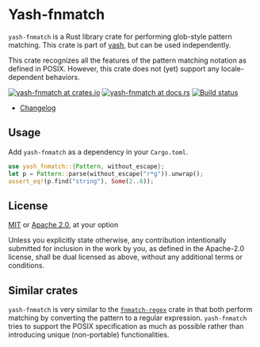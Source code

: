 # Yash-fnmatch

`yash-fnmatch` is a Rust library crate for performing glob-style pattern
matching. This crate is part of [yash](../README.md), but can be used
independently.

This crate recognizes all the features of the pattern matching notation as
defined in POSIX. However, this crate does not (yet) support any
locale-dependent behaviors.

[![yash-fnmatch at crates.io](https://img.shields.io/crates/v/yash-fnmatch.svg)](https://crates.io/crates/yash-fnmatch)
[![yash-fnmatch at docs.rs](https://docs.rs/yash-fnmatch/badge.svg)](https://docs.rs/yash-fnmatch)
[![Build status](https://github.com/magicant/yash-rs/actions/workflows/rust.yml/badge.svg)](https://github.com/magicant/yash-rs/actions/workflows/rust.yml)

- [Changelog](CHANGELOG.md)

## Usage

Add `yash-fnmatch` as a dependency in your `Cargo.toml`.

``` rust
use yash_fnmatch::{Pattern, without_escape};
let p = Pattern::parse(without_escape("r*g")).unwrap();
assert_eq!(p.find("string"), Some(2..6));
```

## License

[MIT](LICENSE-MIT) or [Apache 2.0](LICENSE-Apache), at your option

Unless you explicitly state otherwise, any contribution intentionally submitted
for inclusion in the work by you, as defined in the Apache-2.0 license, shall be
dual licensed as above, without any additional terms or conditions.

## Similar crates

`yash-fnmatch` is very similar to the
[`fnmatch-regex`](https://crates.io/crates/fnmatch-regex) crate in that both
perform matching by converting the pattern to a regular expression.
`yash-fnmatch` tries to support the POSIX specification as much as possible
rather than introducing unique (non-portable) functionalities.
